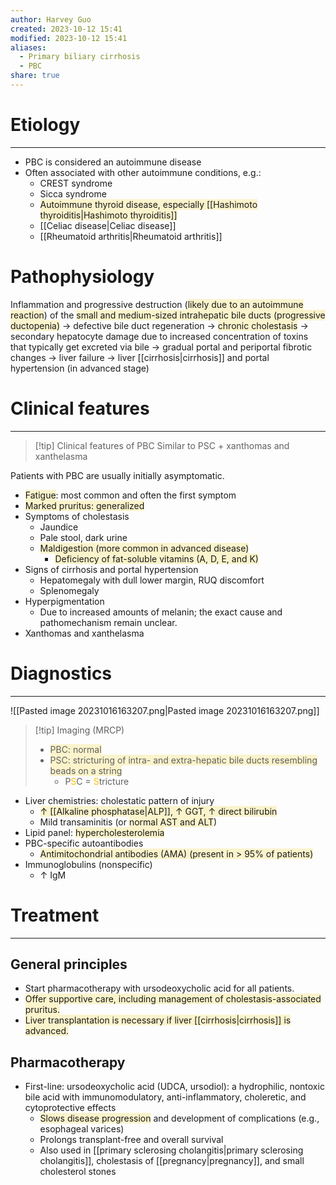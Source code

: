 ```yaml
---
author: Harvey Guo
created: 2023-10-12 15:41
modified: 2023-10-12 15:41
aliases:
  - Primary biliary cirrhosis
  - PBC
share: true
---
```

# Etiology
---
- PBC is considered an autoimmune disease
- Often associated with other autoimmune conditions, e.g.: 
	- CREST syndrome
	- Sicca syndrome
	- <span style="background:rgba(240, 200, 0, 0.2)">Autoimmune thyroid disease, especially [[Hashimoto thyroiditis|Hashimoto thyroiditis]]</span>
	- [[Celiac disease|Celiac disease]]
	- [[Rheumatoid arthritis|Rheumatoid arthritis]]
# Pathophysiology
Inflammation and progressive destruction (<span style="background:rgba(240, 200, 0, 0.2)">likely due to an autoimmune reaction</span>) of the <span style="background:rgba(240, 200, 0, 0.2)">small and medium-sized intrahepatic bile ducts (progressive ductopenia)</span> → defective bile duct regeneration → <span style="background:rgba(240, 200, 0, 0.2)">chronic cholestasis</span> → secondary hepatocyte damage due to increased concentration of toxins that typically get excreted via bile → gradual portal and periportal fibrotic changes → liver failure → liver [[cirrhosis|cirrhosis]] and portal hypertension (in advanced stage)

# Clinical features
---
>[!tip] Clinical features of PBC
>Similar to PSC + xanthomas and xanthelasma

Patients with PBC are usually initially asymptomatic. 
- <span style="background:rgba(240, 200, 0, 0.2)">Fatigue</span>: most common and often the first symptom
- <span style="background:rgba(240, 200, 0, 0.2)">Marked pruritus: generalized</span>
- Symptoms of cholestasis
	- Jaundice
	- Pale stool, dark urine
	- <span style="background:rgba(240, 200, 0, 0.2)">Maldigestion (more common in advanced disease)</span>
		- <span style="background:rgba(240, 200, 0, 0.2)">Deficiency of fat-soluble vitamins (A, D, E, and K)</span>
- Signs of cirrhosis and portal hypertension
	- Hepatomegaly with dull lower margin, RUQ discomfort
	- Splenomegaly
- Hyperpigmentation
	- Due to increased amounts of melanin; the exact cause and pathomechanism remain unclear.
- Xanthomas and xanthelasma 

# Diagnostics
---
![[Pasted image 20231016163207.png|Pasted image 20231016163207.png]]

>[!tip] Imaging (MRCP)
>- <span style="background:rgba(240, 200, 0, 0.2)">PBC: normal</span>
>- <span style="background:rgba(240, 200, 0, 0.2)">PSC: stricturing of intra- and extra-hepatic bile ducts resembling beads on a string</span>
>	- P<font color="#ffc000">S</font>C = <font color="#ffc000">S</font>tricture

- Liver chemistries: cholestatic pattern of injury
	- <span style="background:rgba(240, 200, 0, 0.2)">↑ [[Alkaline phosphatase|ALP]], ↑ GGT, ↑ direct bilirubin</span>
	- Mild transaminitis (or <span style="background:rgba(240, 200, 0, 0.2)">normal AST and ALT</span>)
- Lipid panel: <span style="background:rgba(240, 200, 0, 0.2)">hypercholesterolemia</span>
- PBC-specific autoantibodies
	- <span style="background:rgba(240, 200, 0, 0.2)">Antimitochondrial antibodies (AMA) (present in > 95% of patients)</span>
- Immunoglobulins (nonspecific)
	- ↑ IgM
# Treatment
---
## General principles
- Start pharmacotherapy with ursodeoxycholic acid for all patients.
- <span style="background:rgba(240, 200, 0, 0.2)">Offer supportive care, including management of cholestasis-associated pruritus.</span>
- <span style="background:rgba(240, 200, 0, 0.2)">Liver transplantation is necessary if liver [[cirrhosis|cirrhosis]] is advanced.</span>
## Pharmacotherapy
- First-line: ursodeoxycholic acid (UDCA, ursodiol): a hydrophilic, nontoxic bile acid with immunomodulatory, anti-inflammatory, choleretic, and cytoprotective effects
	- <span style="background:rgba(240, 200, 0, 0.2)">Slows disease progression</span> and development of complications (e.g., esophageal varices)
	- Prolongs transplant-free and overall survival
	- Also used in [[primary sclerosing cholangitis|primary sclerosing cholangitis]], cholestasis of [[pregnancy|pregnancy]], and small cholesterol stones